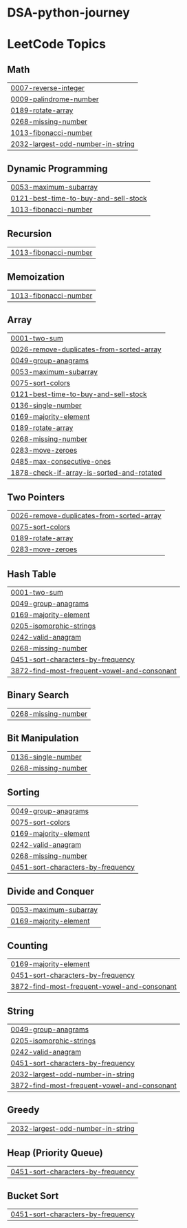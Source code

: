 # DSA-python-journey

<!---LeetCode Topics Start-->
# LeetCode Topics
## Math
|  |
| ------- |
| [0007-reverse-integer](https://github.com/Tarun-asati21/DSA-python-journey/tree/master/0007-reverse-integer) |
| [0009-palindrome-number](https://github.com/Tarun-asati21/DSA-python-journey/tree/master/0009-palindrome-number) |
| [0189-rotate-array](https://github.com/Tarun-asati21/DSA-python-journey/tree/master/0189-rotate-array) |
| [0268-missing-number](https://github.com/Tarun-asati21/DSA-python-journey/tree/master/0268-missing-number) |
| [1013-fibonacci-number](https://github.com/Tarun-asati21/DSA-python-journey/tree/master/1013-fibonacci-number) |
| [2032-largest-odd-number-in-string](https://github.com/Tarun-asati21/DSA-python-journey/tree/master/2032-largest-odd-number-in-string) |
## Dynamic Programming
|  |
| ------- |
| [0053-maximum-subarray](https://github.com/Tarun-asati21/DSA-python-journey/tree/master/0053-maximum-subarray) |
| [0121-best-time-to-buy-and-sell-stock](https://github.com/Tarun-asati21/DSA-python-journey/tree/master/0121-best-time-to-buy-and-sell-stock) |
| [1013-fibonacci-number](https://github.com/Tarun-asati21/DSA-python-journey/tree/master/1013-fibonacci-number) |
## Recursion
|  |
| ------- |
| [1013-fibonacci-number](https://github.com/Tarun-asati21/DSA-python-journey/tree/master/1013-fibonacci-number) |
## Memoization
|  |
| ------- |
| [1013-fibonacci-number](https://github.com/Tarun-asati21/DSA-python-journey/tree/master/1013-fibonacci-number) |
## Array
|  |
| ------- |
| [0001-two-sum](https://github.com/Tarun-asati21/DSA-python-journey/tree/master/0001-two-sum) |
| [0026-remove-duplicates-from-sorted-array](https://github.com/Tarun-asati21/DSA-python-journey/tree/master/0026-remove-duplicates-from-sorted-array) |
| [0049-group-anagrams](https://github.com/Tarun-asati21/DSA-python-journey/tree/master/0049-group-anagrams) |
| [0053-maximum-subarray](https://github.com/Tarun-asati21/DSA-python-journey/tree/master/0053-maximum-subarray) |
| [0075-sort-colors](https://github.com/Tarun-asati21/DSA-python-journey/tree/master/0075-sort-colors) |
| [0121-best-time-to-buy-and-sell-stock](https://github.com/Tarun-asati21/DSA-python-journey/tree/master/0121-best-time-to-buy-and-sell-stock) |
| [0136-single-number](https://github.com/Tarun-asati21/DSA-python-journey/tree/master/0136-single-number) |
| [0169-majority-element](https://github.com/Tarun-asati21/DSA-python-journey/tree/master/0169-majority-element) |
| [0189-rotate-array](https://github.com/Tarun-asati21/DSA-python-journey/tree/master/0189-rotate-array) |
| [0268-missing-number](https://github.com/Tarun-asati21/DSA-python-journey/tree/master/0268-missing-number) |
| [0283-move-zeroes](https://github.com/Tarun-asati21/DSA-python-journey/tree/master/0283-move-zeroes) |
| [0485-max-consecutive-ones](https://github.com/Tarun-asati21/DSA-python-journey/tree/master/0485-max-consecutive-ones) |
| [1878-check-if-array-is-sorted-and-rotated](https://github.com/Tarun-asati21/DSA-python-journey/tree/master/1878-check-if-array-is-sorted-and-rotated) |
## Two Pointers
|  |
| ------- |
| [0026-remove-duplicates-from-sorted-array](https://github.com/Tarun-asati21/DSA-python-journey/tree/master/0026-remove-duplicates-from-sorted-array) |
| [0075-sort-colors](https://github.com/Tarun-asati21/DSA-python-journey/tree/master/0075-sort-colors) |
| [0189-rotate-array](https://github.com/Tarun-asati21/DSA-python-journey/tree/master/0189-rotate-array) |
| [0283-move-zeroes](https://github.com/Tarun-asati21/DSA-python-journey/tree/master/0283-move-zeroes) |
## Hash Table
|  |
| ------- |
| [0001-two-sum](https://github.com/Tarun-asati21/DSA-python-journey/tree/master/0001-two-sum) |
| [0049-group-anagrams](https://github.com/Tarun-asati21/DSA-python-journey/tree/master/0049-group-anagrams) |
| [0169-majority-element](https://github.com/Tarun-asati21/DSA-python-journey/tree/master/0169-majority-element) |
| [0205-isomorphic-strings](https://github.com/Tarun-asati21/DSA-python-journey/tree/master/0205-isomorphic-strings) |
| [0242-valid-anagram](https://github.com/Tarun-asati21/DSA-python-journey/tree/master/0242-valid-anagram) |
| [0268-missing-number](https://github.com/Tarun-asati21/DSA-python-journey/tree/master/0268-missing-number) |
| [0451-sort-characters-by-frequency](https://github.com/Tarun-asati21/DSA-python-journey/tree/master/0451-sort-characters-by-frequency) |
| [3872-find-most-frequent-vowel-and-consonant](https://github.com/Tarun-asati21/DSA-python-journey/tree/master/3872-find-most-frequent-vowel-and-consonant) |
## Binary Search
|  |
| ------- |
| [0268-missing-number](https://github.com/Tarun-asati21/DSA-python-journey/tree/master/0268-missing-number) |
## Bit Manipulation
|  |
| ------- |
| [0136-single-number](https://github.com/Tarun-asati21/DSA-python-journey/tree/master/0136-single-number) |
| [0268-missing-number](https://github.com/Tarun-asati21/DSA-python-journey/tree/master/0268-missing-number) |
## Sorting
|  |
| ------- |
| [0049-group-anagrams](https://github.com/Tarun-asati21/DSA-python-journey/tree/master/0049-group-anagrams) |
| [0075-sort-colors](https://github.com/Tarun-asati21/DSA-python-journey/tree/master/0075-sort-colors) |
| [0169-majority-element](https://github.com/Tarun-asati21/DSA-python-journey/tree/master/0169-majority-element) |
| [0242-valid-anagram](https://github.com/Tarun-asati21/DSA-python-journey/tree/master/0242-valid-anagram) |
| [0268-missing-number](https://github.com/Tarun-asati21/DSA-python-journey/tree/master/0268-missing-number) |
| [0451-sort-characters-by-frequency](https://github.com/Tarun-asati21/DSA-python-journey/tree/master/0451-sort-characters-by-frequency) |
## Divide and Conquer
|  |
| ------- |
| [0053-maximum-subarray](https://github.com/Tarun-asati21/DSA-python-journey/tree/master/0053-maximum-subarray) |
| [0169-majority-element](https://github.com/Tarun-asati21/DSA-python-journey/tree/master/0169-majority-element) |
## Counting
|  |
| ------- |
| [0169-majority-element](https://github.com/Tarun-asati21/DSA-python-journey/tree/master/0169-majority-element) |
| [0451-sort-characters-by-frequency](https://github.com/Tarun-asati21/DSA-python-journey/tree/master/0451-sort-characters-by-frequency) |
| [3872-find-most-frequent-vowel-and-consonant](https://github.com/Tarun-asati21/DSA-python-journey/tree/master/3872-find-most-frequent-vowel-and-consonant) |
## String
|  |
| ------- |
| [0049-group-anagrams](https://github.com/Tarun-asati21/DSA-python-journey/tree/master/0049-group-anagrams) |
| [0205-isomorphic-strings](https://github.com/Tarun-asati21/DSA-python-journey/tree/master/0205-isomorphic-strings) |
| [0242-valid-anagram](https://github.com/Tarun-asati21/DSA-python-journey/tree/master/0242-valid-anagram) |
| [0451-sort-characters-by-frequency](https://github.com/Tarun-asati21/DSA-python-journey/tree/master/0451-sort-characters-by-frequency) |
| [2032-largest-odd-number-in-string](https://github.com/Tarun-asati21/DSA-python-journey/tree/master/2032-largest-odd-number-in-string) |
| [3872-find-most-frequent-vowel-and-consonant](https://github.com/Tarun-asati21/DSA-python-journey/tree/master/3872-find-most-frequent-vowel-and-consonant) |
## Greedy
|  |
| ------- |
| [2032-largest-odd-number-in-string](https://github.com/Tarun-asati21/DSA-python-journey/tree/master/2032-largest-odd-number-in-string) |
## Heap (Priority Queue)
|  |
| ------- |
| [0451-sort-characters-by-frequency](https://github.com/Tarun-asati21/DSA-python-journey/tree/master/0451-sort-characters-by-frequency) |
## Bucket Sort
|  |
| ------- |
| [0451-sort-characters-by-frequency](https://github.com/Tarun-asati21/DSA-python-journey/tree/master/0451-sort-characters-by-frequency) |
<!---LeetCode Topics End-->